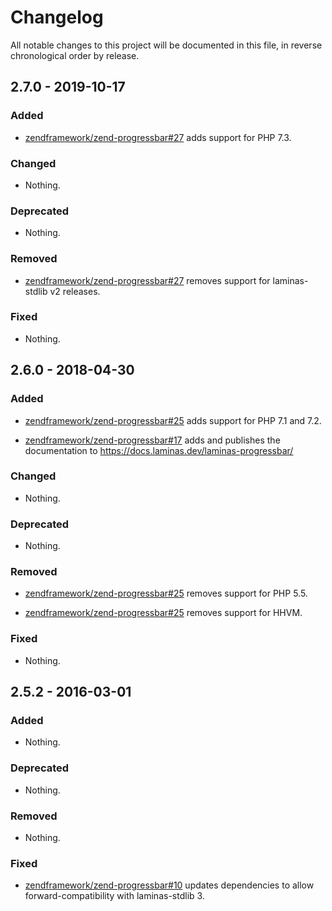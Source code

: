 # Changelog

All notable changes to this project will be documented in this file, in reverse chronological order by release.

## 2.7.0 - 2019-10-17

### Added

- [zendframework/zend-progressbar#27](https://github.com/zendframework/zend-progressbar/pull/27) adds support for PHP 7.3.

### Changed

- Nothing.

### Deprecated

- Nothing.

### Removed

- [zendframework/zend-progressbar#27](https://github.com/zendframework/zend-progressbar/pull/27) removes support for laminas-stdlib v2 releases.

### Fixed

- Nothing.

## 2.6.0 - 2018-04-30

### Added

- [zendframework/zend-progressbar#25](https://github.com/zendframework/zend-progressbar/pull/25) adds support for PHP 7.1 and 7.2.

- [zendframework/zend-progressbar#17](https://github.com/zendframework/zend-progressbar/pull/17) adds and
  publishes the documentation to https://docs.laminas.dev/laminas-progressbar/

### Changed

- Nothing.

### Deprecated

- Nothing.

### Removed

- [zendframework/zend-progressbar#25](https://github.com/zendframework/zend-progressbar/pull/25) removes support for PHP 5.5.

- [zendframework/zend-progressbar#25](https://github.com/zendframework/zend-progressbar/pull/25) removes support for HHVM.

### Fixed

- Nothing.

## 2.5.2 - 2016-03-01

### Added

- Nothing.

### Deprecated

- Nothing.

### Removed

- Nothing.

### Fixed

- [zendframework/zend-progressbar#10](https://github.com/zendframework/zend-progressbar/pull/10) updates
  dependencies to allow forward-compatibility with laminas-stdlib 3.
